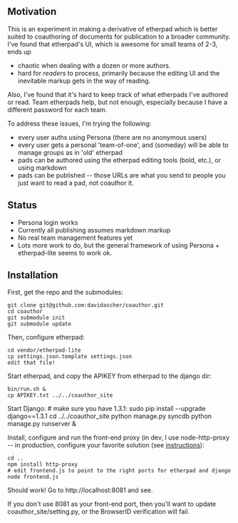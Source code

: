 Motivation
------------

This is an experiment in making a derivative of etherpad which is better suited to coauthoring of
documents for publication to a broader community.  I've found that etherpad's UI, which is awesome 
for small teams of 2-3, ends up 

* chaotic when dealing with a dozen or more authors.
* hard for _readers_ to process, primarily because the editing UI and the inevitable markup gets in the way of reading.

Also, I've found that it's hard to keep track of what etherpads I've authored or read. 
Team etherpads help, but not enough, especially because I have a different password for each team.

To address these issues, I'm trying the following:

* every user auths using Persona (there are no anonymous users)
* every user gets a personal 'team-of-one', and (someday) will be able to manage groups as in 'old' etherpad
* pads can be authored using the etherpad editing tools (bold, etc.), or using markdown
* pads can be published -- those URLs are what you send to people you just want to read a pad, not coauthor it.


Status
-------

* Persona login works
* Currently all publishing assumes markdown markup
* No real team management features yet
* Lots more work to do, but the general framework of using Persona + etherpad-lite seems to work ok.

Installation
------------

First, get the repo and the submodules:

	git clone git@github.com:davidascher/coauthor.git
	cd coauthor
	git submodule init
	git submodule update

Then, configure etherpad:

	cd vendor/etherpad-lite
	cp settings.json.template settings.json
	edit that file!

Start etherpad, and copy the APIKEY from etherpad to the django dir:

	bin/run.sh &
	cp APIKEY.txt ../../coauthor_site

Start Django:
	# make sure you have 1.3.1:
	sudo pip install --upgrade django==1.3.1
	cd ../../coauthor_site
	python manage.py syncdb
	python manage.py runserver &

Install, configure and run the front-end proxy (in dev, I use
node-http-proxy -- in production, configure your favorite solution
(see [instructions](https://github.com/Pita/etherpad-lite/wiki/How-to-put-Etherpad-Lite-behind-a-reverse-Proxy)):

	cd ..
	npm install http-proxy
	# edit frontend.js to point to the right ports for etherpad and django
	node frontend.js

Should work!  Go to http://localhost:8081 and see.

If you don't use 8081 as your front-end port, then you'll want to
update coauthor_site/setting.py, or the BrowserID verification will fail.

